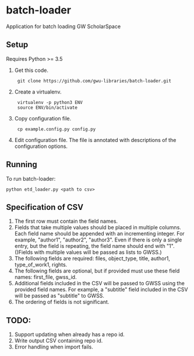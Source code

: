 # batch-loader
Application for batch loading GW ScholarSpace

## Setup
Requires Python >= 3.5

1. Get this code.

        git clone https://github.com/gwu-libraries/batch-loader.git

2. Create a virtualenv.

        virtualenv -p python3 ENV
        source ENV/bin/activate
    
3. Copy configuration file.

        cp example.config.py config.py
    
4. Edit configuration file. The file is annotated with descriptions of the configuration options.

## Running
To run batch-loader:

    python etd_loader.py <path to csv>


## Specification of CSV
1. The first row must contain the field names.
2. Fields that take multiple values should be placed in multiple columns.
   Each field name should be appended with an incrementing integer. For
   example, "author1", "author2", "author3". Even if there is only a
   single entry, but the field is repeating, the field name should end with "1".
   ()Fields with multiple values will be passed as lists to GWSS.)
3. The following fields are required: files, object_type, title, author1, 
   type_of_work1, rights.
4. The following fields are optional, but if provided must use these field names:
   first_file, gwss_id.
5. Additional fields included in the CSV will be passed to GWSS using the provided 
   field names. For example, a "subtitle" field included in the CSV will be
   passed as "subtitle" to GWSS.
6. The ordering of fields is not significant.

## TODO:
1. Support updating when already has a repo id.
2. Write output CSV containing repo id.
3. Error handling when import fails.